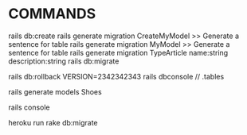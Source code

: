 # COMMANDS

rails db:create
rails generate migration CreateMyModel >> Generate a sentence for table
rails generate migration MyModel >> Generate a sentence for table
rails generate migration TypeArticle name:string description:string
rails db:migrate

rails db:rollback VERSION=2342342343
rails dbconsole // .tables

rails generate models Shoes

rails console

heroku run rake db:migrate